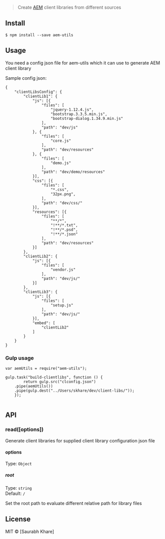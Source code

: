 
> Create  [AEM](https://helpx.adobe.com/support/experience-manager.html) client libraries from different sources


## Install

```
$ npm install --save aem-utils
```


## Usage

You need a config json file for aem-utils which it can use to generate AEM client library

Sample config json:
```
{
	"clientLibsConfig": {
		"clientLib1": {
			"js": [{
				"files": [
					"jquery-1.12.4.js",
					"bootstrap.3.3.5.min.js",
					"bootstrap-dialog.1.34.9.min.js"
				],
				"path": "dev/js"
			}, {
				"files": [
					"core.js"
				],
				"path": "dev/resources"
			}, {
				"files": [
					"demo.js"
				],
				"path": "dev/demo/resources"
			}],
			"css": [{
				"files": [
					"*.css",
					"32px.png",
				],
				"path": "dev/css/"
			}],
			"resources": [{
				"files": [
					"**/*",
					"!**/*.txt",
					"!**/*.psd",
					"!**/*.json"
				],
				"path": "dev/resources"
			}]
		},
		"clientLib2": {
			"js": [{
				"files": [
					"vendor.js"
				],
				"path": "dev/js/"
			}]
		},
		"clientLib3": {
			"js": [{
				"files": [
					"setup.js"
				],
				"path": "dev/js/"
			}],
			"embed": [
				"clientLib2"
			]
		}
	}
}
```

### Gulp usage

```
var aemUtils = require("aem-utils");

gulp.task("build-clientlibs", function () {
		return gulp.src("clconfig.json")
  	.pipe(aemUtils())
    .pipe(gulp.dest("../Users/skhare/dev/client-libs/"));
	});
	
```


## API

### read([options])

Generate client libraries for supplied client library configuration json file

#### options

Type: `Object`

##### root

Type: `string`<br>
Default: `/`

Set the root path to evaluate different relative path for library files





## License

MIT © [Saurabh Khare]
